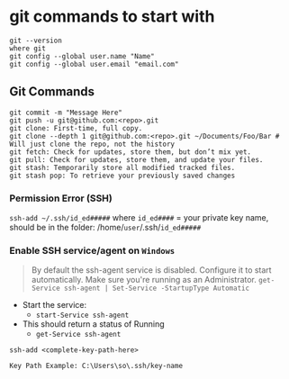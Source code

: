 
# git commands to start with

``` shell
git --version
where git
git config --global user.name "Name"
git config --global user.email "email.com"
```

## Git Commands

``` shell
git commit -m "Message Here"
git push -u git@github.com:<repo>.git
git clone: First-time, full copy.
git clone --depth 1 git@github.com:<repo>.git ~/Documents/Foo/Bar # Will just clone the repo, not the history
git fetch: Check for updates, store them, but don’t mix yet.
git pull: Check for updates, store them, and update your files.
git stash: Temporarily store all modified tracked files.
git stash pop: To retrieve your previously saved changes
```

### Permission Error (SSH)

`ssh-add ~/.ssh/id_ed#####` where `id_ed####` = your private key name, should be in the folder: /home/`user`/.ssh/`id_ed#####`

### Enable SSH service/agent on `Windows`

> By default the ssh-agent service is disabled. Configure it to start automatically.
> Make sure you're running as an Administrator.
> `get-Service ssh-agent | Set-Service -StartupType Automatic`

- Start the service:
  - `start-Service ssh-agent`
- This should return a status of Running
  - `get-Service ssh-agent`

```shell
ssh-add <complete-key-path-here>

Key Path Example: C:\Users\so\.ssh/key-name
```

